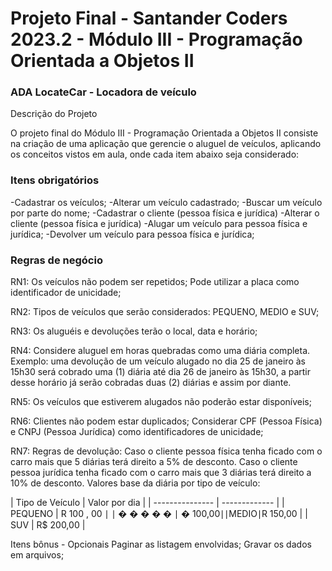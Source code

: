 <h1>Projeto Final - Santander Coders 2023.2 - Módulo III - Programação Orientada a Objetos II</h1>

<h3>ADA LocateCar - Locadora de veículo</h3>

  
Descrição do Projeto

O projeto final do Módulo III - Programação Orientada a Objetos II consiste na criação de uma aplicação que gerencie o aluguel de veículos, aplicando os conceitos vistos em aula, onde cada item abaixo seja considerado:

<h3>Itens obrigatórios</h3>
-Cadastrar os veículos;
-Alterar um veículo cadastrado;
-Buscar um veículo por parte do nome;
-Cadastrar o cliente (pessoa física e jurídica)
-Alterar o cliente (pessoa física e jurídica)
-Alugar um veículo para pessoa física e jurídica;
-Devolver um veículo para pessoa física e jurídica;

<h3>Regras de negócio</h3>

RN1: Os veículos não podem ser repetidos; Pode utilizar a placa como identificador de unicidade;

RN2: Tipos de veículos que serão considerados: PEQUENO, MEDIO e SUV;

RN3: Os aluguéis e devoluções terão o local, data e horário;

RN4: Considere aluguel em horas quebradas como uma diária completa. Exemplo: uma devolução de um veículo alugado no dia 25 de janeiro às 15h30 será cobrado uma (1) diária até dia 26 de janeiro às 15h30, a partir desse horário já serão cobradas duas (2) diárias e assim por diante.

RN5: Os veículos que estiverem alugados não poderão estar disponíveis;

RN6: Clientes não podem estar duplicados; Considerar CPF (Pessoa Física) e CNPJ (Pessoa Jurídica) como identificadores de unicidade;

RN7: Regras de devolução:
Caso o cliente pessoa física tenha ficado com o carro mais que 5 diárias terá direito a 5% de desconto.
Caso o cliente pessoa jurídica tenha ficado com o carro mais que 3 diárias terá direito a 10% de desconto.
Valores base da diária por tipo de veículo:

| Tipo de Veículo | Valor por dia | | --------------- | ------------- | | PEQUENO | R
100
,
00
∣
∣
�
�
�
�
�
∣
�
100,00∣∣MEDIO∣R 150,00 | | SUV | R$ 200,00 |

Itens bônus - Opcionais
Paginar as listagem envolvidas;
Gravar os dados em arquivos;
